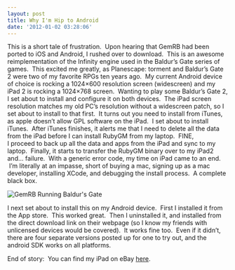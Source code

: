 ```yaml
---
layout: post
title: Why I'm Hip to Android
date: '2012-01-02 03:28:06'
---
```



This is a short tale of frustration.  Upon hearing that GemRB had been ported to iOS and Android, I rushed over to download.  This is an awesome reimplementation of the Infinity engine used in the Baldur’s Gate series of games.  This excited me greatly, as Planescape: torment and Baldur’s Gate 2 were two of my favorite RPGs ten years ago.  My current Android device of choice is rocking a 1024×600 resolution screen (widescreen) and my iPad 2 is rocking a 1024×768 screen.  Wanting to play some Baldur’s Gate 2, I set about to install and configure it on both devices.  The iPad screen resolution matches my old PC’s resolution without a widescreen patch, so I set about to install to that first.  It turns out you need to install from iTunes, as apple doesn’t allow GPL software on the iPad.  I set about to install iTunes.  After iTunes finishes, it alerts me that I need to delete all the data from the iPad before I can install RubyGM from my laptop.  FINE, I proceed to back up all the data and apps from the iPad and sync to my laptop.  Finally, it starts to transfer the RubyGM binary over to my iPad2 and… failure.  With a generic error code, my time on iPad came to an end.  I’m literally at an impasse, short of buying a mac, signing up as a mac developer, installing XCode, and debugging the install process.  A complete black box.

![](https://lh3.ggpht.com/s2wg_4Vy-ncueqVv0NYWfFPVw4-KCY-QHYN90r4M7JxcSpqbsBauE3-NG8eJ-xwhFNn4=h230 "GemRB Running Baldur's Gate")

I next set about to install this on my Android device.  First I installed it from the App store.  This worked great.  Then I uninstalled it, and installed from the direct download link on their webpage (so I know my friends with unlicensed devices would be covered).  It works fine too.  Even if it didn’t, there are four separate versions posted up for one to try out, and the android SDK works on all platforms.

End of story:  You can find my iPad on eBay [here](http://www.ebay.com/itm/170757473481 "Hunter's iPad 2").


